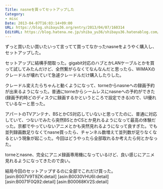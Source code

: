 ```yaml
---
Title: nasneを買ってセットアップした
Category:
- misc
Date: 2013-04-07T16:03:14+09:00
URL: https://blog.shibayu36.org/entry/2013/04/07/160314
EditURL: https://blog.hatena.ne.jp/shiba_yu36/shibayu36.hatenablog.com/atom/entry/6435988827676897806
---
```


ずっと買いたい買いたいって言ってて買ってなかったnasneをようやく購入し、セットアップした。

セットアップに結構手間取った。gigabit対応のハブとかLANケーブルとかを買って試してみたんだけど、全然繋がらなくてなんなんだと思ったら、WiMAXのクレードルが壊れていて急遽クレードルだけ購入したりした。

クレードル変えたらちゃんと動くようになって、torneからnasneへの録画予約が出来るようになった。普通にtorneからシームレスにnasneへの予約ができた(録画予約時どのディスクに録画するかというところで設定できる)ので、UI優れているなーと思った。

アパートのTVアンテナ、BSとかCS対応していないと思ってたのに、普通に対応していて、つないでみたら突然BSとかCSとか見れるようになって最高の体験だった。京都でやっていないアニメとかも突然見れるようになって良すぎた。でも並列録画数足りなくてnasne買ったら、チャンネル数増えて並列数が足りなくなるという現象が起こった。今回はどうやったら全部取れるか考えたら何とかなった。

torneとnasne、完全にアニメ録画専用機になっているけど、良い感じにアニメ見れるようになってきたので良い。

結局今回のセットアップするのに全部でこれだけ買った。
[asin:B007V9T9ZK:detail]
[asin:B0030VHU6I:detail]
[asin:B0071F0Q92:detail]
[asin:B00068KV2S:detail]
